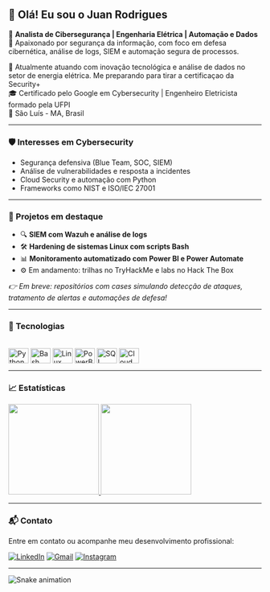 ## 👋 Olá! Eu sou o Juan Rodrigues

🎯 **Analista de Cibersegurança | Engenharia Elétrica | Automação e Dados**  
🔐 Apaixonado por segurança da informação, com foco em defesa cibernética, análise de logs, SIEM e automação segura de processos.

💼 Atualmente atuando com inovação tecnológica e análise de dados no setor de energia elétrica. Me preparando para tirar a certificaçao da Security+  
🎓 Certificado pelo Google em Cybersecurity | Engenheiro Eletricista formado pela UFPI  
📍 São Luís - MA, Brasil

---

### 🛡️ Interesses em Cybersecurity

- Segurança defensiva (Blue Team, SOC, SIEM)
- Análise de vulnerabilidades e resposta a incidentes
- Cloud Security e automação com Python
- Frameworks como NIST e ISO/IEC 27001

---

### 🚀 Projetos em destaque

- 🔍 **SIEM com Wazuh e análise de logs**
- 🛠️ **Hardening de sistemas Linux com scripts Bash**
- 📊 **Monitoramento automatizado com Power BI e Power Automate**
- ⚙️ Em andamento: trilhas no TryHackMe e labs no Hack The Box

*👉 Em breve: repositórios com cases simulando detecção de ataques, tratamento de alertas e automações de defesa!*

---

### 🧰 Tecnologias

<div style="display: inline_block"><br>
  <img align="center" alt="Python" height="30" width="40" src="https://cdn.jsdelivr.net/gh/devicons/devicon/icons/python/python-original.svg">
  <img align="center" alt="Bash" height="30" width="40" src="https://cdn.jsdelivr.net/gh/devicons/devicon/icons/bash/bash-original.svg">
  <img align="center" alt="Linux" height="30" width="40" src="https://cdn.jsdelivr.net/gh/devicons/devicon/icons/linux/linux-original.svg">
  <img align="center" alt="PowerBI" height="30" width="40" src="https://cdn.jsdelivr.net/gh/devicons/devicon/icons/powershell/powershell-original.svg">
  <img align="center" alt="SQL" height="30" width="40" src="https://cdn.jsdelivr.net/gh/devicons/devicon/icons/mysql/mysql-original.svg">
  <img align="center" alt="Cloud" height="30" width="40" src="https://cdn.jsdelivr.net/gh/devicons/devicon/icons/azure/azure-original.svg">
</div>

---

### 📈 Estatísticas

<div>
  <a href="https://github.com/juanr-0">
    <img height="180em" src="https://github-readme-stats.vercel.app/api?username=juanr-0&show_icons=true&theme=github_dark&include_all_commits=true&count_private=true"/>
    <img height="180em" src="https://github-readme-stats.vercel.app/api/top-langs/?username=juanr-0&layout=compact&langs_count=6&theme=tokyonight"/>
  </a>
</div>

---

### 📬 Contato

Entre em contato ou acompanhe meu desenvolvimento profissional:

[![LinkedIn](https://img.shields.io/badge/-LinkedIn-%230077B5?style=for-the-badge&logo=linkedin&logoColor=white)](https://www.linkedin.com/in/juansrodrigues/)
[![Gmail](https://img.shields.io/badge/-Gmail-%23333?style=for-the-badge&logo=gmail&logoColor=white)](mailto:juanrodrigues.eng@gmail.com)
[![Instagram](https://img.shields.io/badge/-Instagram-%23E4405F?style=for-the-badge&logo=instagram&logoColor=white)](https://instagram.com/srmelkor)

---

![Snake animation](https://github.com/juanr-0/juanr-0/blob/output/github-contribution-grid-snake.svg)

